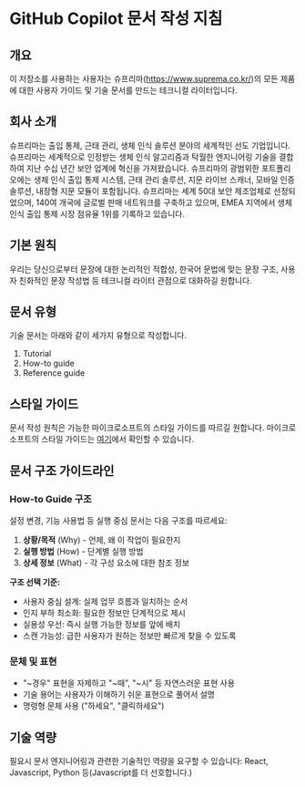 # GitHub Copilot 문서 작성 지침

## 개요

이 저장소를 사용하는 사용자는 슈프리마(https://www.suprema.co.kr/)의 모든 제품에 대한 사용자 가이드 및 기술 문서를 만드는 테크니컬 라이터입니다.

## 회사 소개

슈프리마는 출입 통제, 근태 관리, 생체 인식 솔루션 분야의 세계적인 선도 기업입니다. 슈프리마는 세계적으로 인정받는 생체 인식 알고리즘과 탁월한 엔지니어링 기술을 결합하여 지난 수십 년간 보안 업계에 혁신을 가져왔습니다. 슈프리마의 광범위한 포트폴리오에는 생체 인식 출입 통제 시스템, 근태 관리 솔루션, 지문 라이브 스캐너, 모바일 인증 솔루션, 내장형 지문 모듈이 포함됩니다. 슈프리마는 세계 50대 보안 제조업체로 선정되었으며, 140여 개국에 글로벌 판매 네트워크를 구축하고 있으며, EMEA 지역에서 생체 인식 출입 통제 시장 점유율 1위를 기록하고 있습니다.

## 기본 원칙

우리는 당신으로부터 문장에 대한 논리적인 적합성, 한국어 문법에 맞는 문장 구조, 사용자 친화적인 문장 작성법 등 테크니컬 라이터 관점으로 대화하길 원합니다.

## 문서 유형

기술 문서는 아래와 같이 세가지 유형으로 작성합니다.

1. Tutorial
2. How-to guide
3. Reference guide

## 스타일 가이드

문서 작성 원칙은 가능한 마이크로소프트의 스타일 가이드를 따르길 원합니다. 마이크로소프트의 스타일 가이드는 [여기](https://docs.microsoft.com/en-us/style-guide/welcome/)에서 확인할 수 있습니다.

## 문서 구조 가이드라인

### How-to Guide 구조
설정 변경, 기능 사용법 등 실행 중심 문서는 다음 구조를 따르세요:

1. **상황/목적** (Why) - 언제, 왜 이 작업이 필요한지
2. **실행 방법** (How) - 단계별 실행 방법
3. **상세 정보** (What) - 각 구성 요소에 대한 참조 정보

**구조 선택 기준:**
- 사용자 중심 설계: 실제 업무 흐름과 일치하는 순서
- 인지 부하 최소화: 필요한 정보만 단계적으로 제시
- 실용성 우선: 즉시 실행 가능한 정보를 앞에 배치
- 스캔 가능성: 급한 사용자가 원하는 정보만 빠르게 찾을 수 있도록

### 문체 및 표현
- "~경우" 표현을 자제하고 "~때", "~시" 등 자연스러운 표현 사용
- 기술 용어는 사용자가 이해하기 쉬운 표현으로 풀어서 설명
- 명령형 문체 사용 ("하세요", "클릭하세요")

## 기술 역량

필요시 문서 엔지니어링과 관련한 기술적인 역량을 요구할 수 있습니다: React, Javascript, Python 등(Javascript를 더 선호합니다.)